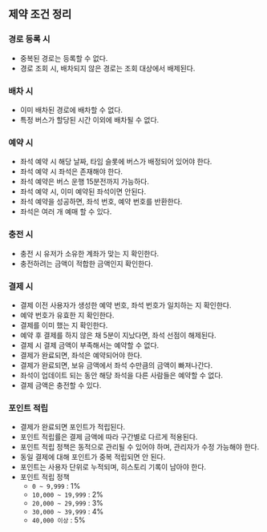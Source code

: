 ## 제약 조건 정리

### 경로 등록 시
- 중복된 경로는 등록할 수 없다.
- 경로 조회 시, 배차되지 않은 경로는 조회 대상에서 배제된다.

### 배차 시
- 이미 배차된 경로에 배차할 수 없다.
- 특정 버스가 할당된 시간 이외에 배차될 수 없다.

### 예약 시

- 좌석 예약 시 해당 날짜, 타임 슬롯에 버스가 배정되어 있어야 한다.
- 좌석 예약 시 좌석은 존재해야 한다.
- 좌석 예약은 버스 운행 15분전까지 가능하다.
- 좌석 예약 시, 이미 예약된 좌석이면 안된다.
- 좌석 예약을 성공하면, 좌석 번호, 예약 번호를 반환한다.
- 좌석은 여러 개 예매 할 수 있다.

### 충전 시

- 충전 시 유저가 소유한 계좌가 맞는 지 확인한다.
- 충전하려는 금액이 적합한 금액인지 확인한다.

### 결제 시

- 결제 이전 사용자가 생성한 예약 번호, 좌석 번호가 일치하는 지 확인한다.
- 예약 번호가 유효한 지 확인한다.
- 결제를 이미 했는 지 확인한다.
- 예약 후 결제를 하지 않은 채 5분이 지났다면, 좌석 선점이 해제된다.
- 결제 시 결제 금액이 부족해서는 예약할 수 없다.
- 결제가 완료되면, 좌석은 예약되어야 한다.
- 결제가 완료되면, 보유 금액에서 좌석 수만큼의 금액이 빠져나간다.
- 좌석이 업데이트 되는 동안 해당 좌석을 다른 사람들은 예약할 수 없다.
- 결제 금액은 충전할 수 있다.

### 포인트 적립

- 결제가 완료되면 포인트가 적립된다.
- 포인트 적립률은 결제 금액에 따라 구간별로 다르게 적용된다. 
- 포인트 적립 정책은 동적으로 관리될 수 있어야 하며, 관리자가 수정 가능해야 한다.
- 동일 결제에 대해 포인트가 중복 적립되면 안 된다.
- 포인트는 사용자 단위로 누적되며, 히스토리 기록이 남아야 한다.
- 포인트 적립 정책
  - `0 ~ 9,999` : 1%
  - `10,000 ~ 19,999` : 2%
  - `20,000 ~ 29,999` : 3%
  - `30,000 ~ 39,999` : 4%
  - `40,000 이상` : 5%


